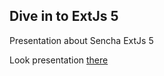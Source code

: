 Dive in to ExtJs 5
----------

Presentation about Sencha ExtJs 5

Look presentation [there](http://pencroff.github.io/DiveInToExtJs5/)

